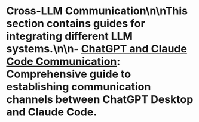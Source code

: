 # Cross-LLM Communication\n\nThis section contains guides for integrating different LLM systems.\n\n- [ChatGPT and Claude Code Communication](./cross-llm-communication.md): Comprehensive guide to establishing communication channels between ChatGPT Desktop and Claude Code.
